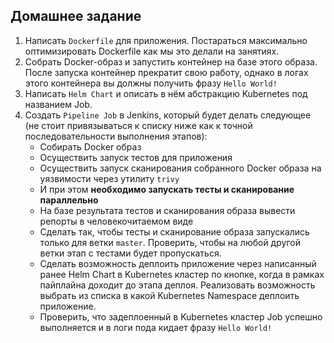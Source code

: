 ## Домашнее задание

1. Написать `Dockerfile` для приложения. Постараться максимально оптимизировать Dockerfile как мы это делали на занятиях.
2. Собрать Docker-образ и запустить контейнер на базе этого образа. После запуска контейнер прекратит свою работу, однако в логах этого контейнера вы должны получить фразу `Hello World!`
3. Написать `Helm Chart` и описать в нём абстракцию Kubernetes под названием Job.
4. Создать `Pipeline Job` в Jenkins, который будет делать следующее (не стоит привязываться к списку ниже как к точной последовательности выполнения этапов):
    - Собирать Docker образ
    - Осуществить запуск тестов для приложения
    - Осуществить запуск сканирования собранного Docker образа на уязвимости через утилиту `trivy`
    - И при этом **необходимо запускать тесты и сканирование параллельно**
    - На базе результата тестов и сканирования образа вывести репорты в человекочитаемом виде
    - Сделать так, чтобы тесты и сканирование образа запускались только для ветки `master`. Проверить, чтобы на любой другой ветки этап с тестами будет пропускаться.
    - Сделать возможность деплоить приложение через написанный ранее Helm Chart в Kubernetes кластер по кнопке, когда в рамках пайплайна доходит до этапа деплоя. Реализовать возможность выбрать из списка в какой Kubernetes Namespace деплоить приложение.
    - Проверить, что задеплоенный в Kubernetes кластер Job успешно выполняется и в логи пода кидает фразу `Hello World!`
